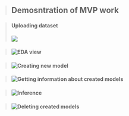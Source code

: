 

>## Demosntration of MVP work

>#### Uploading dataset
>![](assets/fit.gif)

>#### ![EDA view](assets/EDA.gif)

>#### ![Creating new model](assets/learn_full.gif)

>#### ![Getting information about created models](assets/stats.gif)

>#### ![Inference](assets/inference.gif)

>#### ![Deleting created models](assets/delete.gif)
